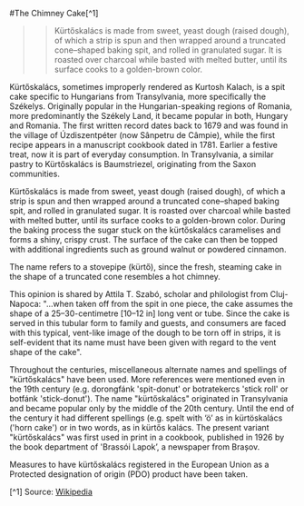 #The Chimney Cake[^1]

> > Kürtőskalács is made from sweet, yeast dough (raised dough), of which a strip is spun and then wrapped around a truncated cone–shaped baking spit, and rolled in granulated sugar. It is roasted over charcoal while basted with melted butter, until its surface cooks to a golden-brown color.

Kürtőskalács, sometimes improperly rendered as Kurtosh Kalach, is a spit cake specific to Hungarians from Transylvania, more specifically the Székelys. Originally popular in the Hungarian-speaking regions of Romania, more predominantly the Székely Land, it became popular in both, Hungary and Romania. The first written record dates back to 1679 and was found in the village of Úzdiszentpéter (now Sânpetru de Câmpie), while the first recipe appears in a manuscript cookbook dated in 1781. Earlier a festive treat, now it is part of everyday consumption. In Transylvania, a similar pastry to Kürtőskalács is Baumstriezel, originating from the Saxon communities.

Kürtőskalács is made from sweet, yeast dough (raised dough), of which a strip is spun and then wrapped around a truncated cone–shaped baking spit, and rolled in granulated sugar. It is roasted over charcoal while basted with melted butter, until its surface cooks to a golden-brown color. During the baking process the sugar stuck on the kürtőskalács caramelises and forms a shiny, crispy crust. The surface of the cake can then be topped with additional ingredients such as ground walnut or powdered cinnamon.

The name refers to a stovepipe (kürtő), since the fresh, steaming cake in the shape of a truncated cone resembles a hot chimney.

This opinion is shared by Attila T. Szabó, scholar and philologist from Cluj-Napoca: "...when taken off from the spit in one piece, the cake assumes the shape of a 25–30-centimetre [10–12 in] long vent or tube. Since the cake is served in this tubular form to family and guests, and consumers are faced with this typical, vent-like image of the dough to be torn off in strips, it is self-evident that its name must have been given with regard to the vent shape of the cake".

Throughout the centuries, miscellaneous alternate names and spellings of "kürtőskalács" have been used. More references were mentioned even in the 19th century (e.g. dorongfánk 'spit-donut' or botratekercs 'stick roll' or botfánk 'stick-donut'). The name "kürtőskalács" originated in Transylvania and became popular only by the middle of the 20th century. Until the end of the century it had different spellings (e.g. spelt with ‘ö’ as in kürtöskalács ('horn cake') or in two words, as in kürtős kalács. The present variant "kürtőskalács" was first used in print in a cookbook, published in 1926 by the book department of 'Brassói Lapok’, a newspaper from Brașov.

Measures to have kürtőskalács registered in the European Union as a Protected designation of origin (PDO) product have been taken.

[^1] Source: [Wikipedia](https://en.wikipedia.org/wiki/K%C3%BCrt%C5%91skal%C3%A1cs)
